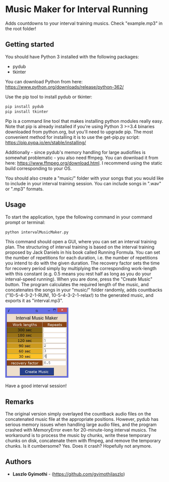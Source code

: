 # Music Maker for Interval Running
Adds countdowns to your interval training musics. Check "example.mp3" in the root folder!

## Getting started
You should have Python 3 installed with the following packages:
- pydub
- tkinter

You can download Python from here:
https://www.python.org/downloads/release/python-362/

Use the pip tool to install pydub or tkinter:
```
pip install pydub
pip install tkinter
```

Pip is a command line tool that makes installing python modules really easy. Note that pip is already installed if you're using Python 3 >=3.4 binaries downloaded from python.org, but you'll need to upgrade pip. The most convenient method for installing it is to use the get-pip.py script: https://pip.pypa.io/en/stable/installing/

Additionally - since pydub's memory handling for large audiofiles is somewhat problematic - you also need ffmpeg. You can download it from here: https://www.ffmpeg.org/download.html. I recommend using the static build corresponding to your OS. 

You should also create a "music/" folder with your songs that you would like to include in your interval training session. You can include songs in ".wav" or ".mp3" formats.

## Usage
To start the application, type the following command in your command prompt or terminal:
```
python intervalMusicMaker.py
```
This command should open a GUI, where you can set an interval training plan. The structuring of interval training is based on the interval training proposed by Jack Daniels in his book called Running Formula. You can set the number of repetitions for each duration, i.e. the number of repetitions you intend to do with the given duration. The recovery factor sets the time for recovery period simply by multiplying the corresponding work-length with this constant (e.g. 0.5 means you rest half as long as you do your interval-speed running). When you are done, press the "Create Music" button. The program calculates the required length of the music, and concatenates the songs in your "music/" folder randomly, adds countbacks ("10-5-4-3-2-1-RUN!, 10-5-4-3-2-1-relax!) to the generated music, and exports it as "interval.mp3".

<img src = "https://github.com/gyimothilaszlo/interval-music-maker/blob/master/gui_ex.JPG" width = "200">

Have a good interval session!

## Remarks

The original version simply overlayed the countback audio files on the concatenated music file at the appropriate positions. However, pydub has serious memory issues when handling large audio files, and the program crashed with MemoryError even for 20-minute-long interval musics. The workaround is to process the music by chunks, write these temporary chunks on disk, concatenate them with ffmpeg, and remove the temporary chunks. Is it cumbersome? Yes. Does it crash? Hopefully not anymore.

## Authors

* **Laszlo Gyimothi** - (https://github.com/gyimothilaszlo)
